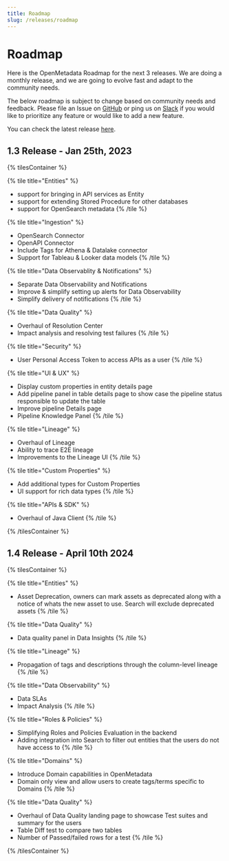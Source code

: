 ```yaml
---
title: Roadmap
slug: /releases/roadmap
---
```


# Roadmap

Here is the OpenMetadata Roadmap for the next 3 releases. We are doing a monthly release, and we are going to evolve fast
and adapt to the community needs.

The below roadmap is subject to change based on community needs and feedback. Please file an Issue on [GitHub](https://github.com/open-metadata/OpenMetadata/issues) 
or ping us on [Slack](https://slack.open-metadata.org/) if you would like to prioritize any feature or would like to add a new feature.

You can check the latest release [here](/releases/all-releases).


## 1.3 Release - Jan 25th, 2023

{% tilesContainer %}

{% tile title="Entities" %}
- support for bringing in API services as Entity
- support for extending Stored Procedure for other databases
- support for OpenSearch metadata 
{% /tile %}

{% tile title="Ingestion" %}
- OpenSearch Connector
- OpenAPI Connector
- Include Tags for Athena & Datalake connector
- Support for Tableau & Looker data models
{% /tile %}

{% tile title="Data Observablity & Notifications" %}
- Separate Data Observability and Notifications
- Improve & simplify setting up alerts for Data Observability
- Simplify delivery of notifications
{% /tile %}

{% tile title="Data Quality" %}
- Overhaul of Resolution Center
- Impact analysis and resolving test failures 
{% /tile %}

{% tile title="Security" %}
- User Personal Access Token to access APIs as a user
{% /tile %}

{% tile title="UI & UX" %}
- Display custom properties in entity details page
- Add pipeline panel in table details page to show case the pipeline status responsible to update the table
- Improve pipeline Details page
- Pipeline Knowledge Panel
{% /tile %}

{% tile title="Lineage" %}
- Overhaul of Lineage 
- Ability to trace E2E lineage
- Improvements to the Lineage UI
{% /tile %}

{% tile title="Custom Properties" %}
- Add additional types for Custom Properties
- UI support for rich data types
{% /tile %}


{% tile title="APIs & SDK" %}
- Overhaul of Java Client
{% /tile %}

{% /tilesContainer %}


## 1.4 Release - April 10th 2024

{% tilesContainer %}

{% tile title="Entities" %}
- Asset Deprecation, owners can mark assets as deprecated along with a notice of whats the new asset to use. Search will exclude deprecated assets
{% /tile %}

{% tile title="Data Quality" %}
- Data quality panel in Data Insights
{% /tile %}

{% tile title="Lineage" %}
- Propagation of tags and descriptions through the column-level lineage
{% /tile %}

{% tile title="Data Observability" %}
- Data SLAs
- Impact Analysis
{% /tile %}

{% tile title="Roles & Policies" %}
- Simplifying Roles and Policies Evaluation in the backend
- Adding integration into Search to filter out entities that the users do not have access to
{% /tile %}

{% tile title="Domains" %}
- Introduce Domain capabilities in OpenMetadata
- Domain only view and allow users to create tags/terms specific to Domains
{% /tile %}


{% tile title="Data Quality" %}
- Overhaul of Data Quality landing page to showcase Test suites and summary for the users
- Table Diff test to compare two tables
- Number of Passed/failed rows for a test 
{% /tile %}


{% /tilesContainer %}
